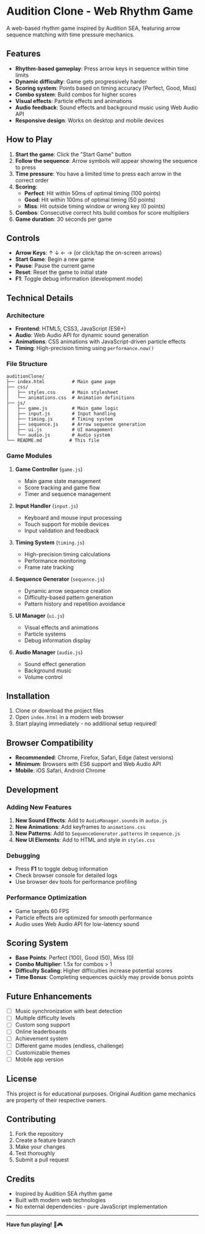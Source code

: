 # Audition Clone - Web Rhythm Game

A web-based rhythm game inspired by Audition SEA, featuring arrow sequence matching with time pressure mechanics.

## Features

- **Rhythm-based gameplay**: Press arrow keys in sequence within time limits
- **Dynamic difficulty**: Game gets progressively harder
- **Scoring system**: Points based on timing accuracy (Perfect, Good, Miss)
- **Combo system**: Build combos for higher scores
- **Visual effects**: Particle effects and animations
- **Audio feedback**: Sound effects and background music using Web Audio API
- **Responsive design**: Works on desktop and mobile devices

## How to Play

1. **Start the game**: Click the "Start Game" button
2. **Follow the sequence**: Arrow symbols will appear showing the sequence to press
3. **Time pressure**: You have a limited time to press each arrow in the correct order
4. **Scoring**: 
   - **Perfect**: Hit within 50ms of optimal timing (100 points)
   - **Good**: Hit within 100ms of optimal timing (50 points)
   - **Miss**: Hit outside timing window or wrong key (0 points)
5. **Combos**: Consecutive correct hits build combos for score multipliers
6. **Game duration**: 30 seconds per game

## Controls

- **Arrow Keys**: ↑ ↓ ← → (or click/tap the on-screen arrows)
- **Start Game**: Begin a new game
- **Pause**: Pause the current game
- **Reset**: Reset the game to initial state
- **F1**: Toggle debug information (development mode)

## Technical Details

### Architecture
- **Frontend**: HTML5, CSS3, JavaScript (ES6+)
- **Audio**: Web Audio API for dynamic sound generation
- **Animations**: CSS animations with JavaScript-driven particle effects
- **Timing**: High-precision timing using `performance.now()`

### File Structure
```
auditionClone/
├── index.html          # Main game page
├── css/
│   ├── styles.css      # Main stylesheet
│   └── animations.css  # Animation definitions
├── js/
│   ├── game.js         # Main game logic
│   ├── input.js        # Input handling
│   ├── timing.js       # Timing system
│   ├── sequence.js     # Arrow sequence generation
│   ├── ui.js           # UI management
│   └── audio.js        # Audio system
└── README.md          # This file
```

### Game Modules

1. **Game Controller** (`game.js`)
   - Main game state management
   - Score tracking and game flow
   - Timer and sequence management

2. **Input Handler** (`input.js`)
   - Keyboard and mouse input processing
   - Touch support for mobile devices
   - Input validation and feedback

3. **Timing System** (`timing.js`)
   - High-precision timing calculations
   - Performance monitoring
   - Frame rate tracking

4. **Sequence Generator** (`sequence.js`)
   - Dynamic arrow sequence creation
   - Difficulty-based pattern generation
   - Pattern history and repetition avoidance

5. **UI Manager** (`ui.js`)
   - Visual effects and animations
   - Particle systems
   - Debug information display

6. **Audio Manager** (`audio.js`)
   - Sound effect generation
   - Background music
   - Volume control

## Installation

1. Clone or download the project files
2. Open `index.html` in a modern web browser
3. Start playing immediately - no additional setup required!

## Browser Compatibility

- **Recommended**: Chrome, Firefox, Safari, Edge (latest versions)
- **Minimum**: Browsers with ES6 support and Web Audio API
- **Mobile**: iOS Safari, Android Chrome

## Development

### Adding New Features

1. **New Sound Effects**: Add to `AudioManager.sounds` in `audio.js`
2. **New Animations**: Add keyframes to `animations.css`
3. **New Patterns**: Add to `SequenceGenerator.patterns` in `sequence.js`
4. **New UI Elements**: Add to HTML and style in `styles.css`

### Debugging

- Press **F1** to toggle debug information
- Check browser console for detailed logs
- Use browser dev tools for performance profiling

### Performance Optimization

- Game targets 60 FPS
- Particle effects are optimized for smooth performance
- Audio uses Web Audio API for low-latency sound

## Scoring System

- **Base Points**: Perfect (100), Good (50), Miss (0)
- **Combo Multiplier**: 1.5x for combos > 1
- **Difficulty Scaling**: Higher difficulties increase potential scores
- **Time Bonus**: Completing sequences quickly may provide bonus points

## Future Enhancements

- [ ] Music synchronization with beat detection
- [ ] Multiple difficulty levels
- [ ] Custom song support
- [ ] Online leaderboards
- [ ] Achievement system
- [ ] Different game modes (endless, challenge)
- [ ] Customizable themes
- [ ] Mobile app version

## License

This project is for educational purposes. Original Audition game mechanics are property of their respective owners.

## Contributing

1. Fork the repository
2. Create a feature branch
3. Make your changes
4. Test thoroughly
5. Submit a pull request

## Credits

- Inspired by Audition SEA rhythm game
- Built with modern web technologies
- No external dependencies - pure JavaScript implementation

---

**Have fun playing!** 🎵🎮
